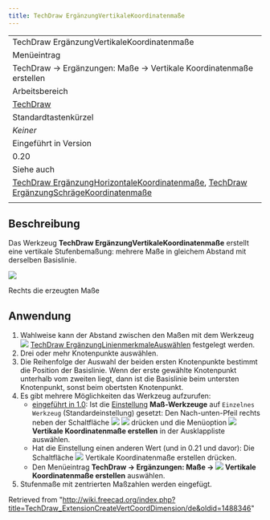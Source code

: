 ```yaml
---
title: TechDraw ErgänzungVertikaleKoordinatenmaße
---
```


|                                                                                                                                                                                                                                                                                                    |
| -------------------------------------------------------------------------------------------------------------------------------------------------------------------------------------------------------------------------------------------------------------------------------------------------- |
| TechDraw ErgänzungVertikaleKoordinatenmaße                                                                                                                                                                                                                                                         |
| Menüeintrag                                                                                                                                                                                                                                                                                        |
| TechDraw → Ergänzungen: Maße → Vertikale Koordinatenmaße erstellen                                                                                                                                                                                                                                 |
| Arbeitsbereich                                                                                                                                                                                                                                                                                     |
| [TechDraw](/TechDraw_Workbench/de "TechDraw Workbench/de")                                                                                                                                                                                                                                         |
| Standardtastenkürzel                                                                                                                                                                                                                                                                               |
| _Keiner_                                                                                                                                                                                                                                                                                           |
| Eingeführt in Version                                                                                                                                                                                                                                                                              |
| 0.20                                                                                                                                                                                                                                                                                               |
| Siehe auch                                                                                                                                                                                                                                                                                         |
| [TechDraw ErgänzungHorizontaleKoordinatenmaße](/TechDraw_ExtensionCreateHorizCoordDimension/de "TechDraw ExtensionCreateHorizCoordDimension/de"), [TechDraw ErgänzungSchrägeKoordinatenmaße](/TechDraw_ExtensionCreateObliqueCoordDimension/de "TechDraw ExtensionCreateObliqueCoordDimension/de") |
|                                                                                                                                                                                                                                                                                                    |

## Beschreibung

Das Werkzeug **TechDraw ErgänzungVertikaleKoordinatenmaße** erstellt eine vertikale Stufenbemaßung: mehrere Maße in gleichem Abstand mit derselben Basislinie.

![](/images/TechDraw_ExtensionCreateVertCoordDimensionExample.png)

Rechts die erzeugten Maße

## Anwendung

1. Wahlweise kann der Abstand zwischen den Maßen mit dem Werkzeug ![](/images/TechDraw_ExtensionSelectLineAttributes.svg) [TechDraw ErgänzungLinienmerkmaleAuswählen](/TechDraw_ExtensionSelectLineAttributes/de "TechDraw ExtensionSelectLineAttributes/de") festgelegt werden.
2. Drei oder mehr Knotenpunkte auswählen.
3. Die Reihenfolge der Auswahl der beiden ersten Knotenpunkte bestimmt die Position der Basislinie. Wenn der erste gewählte Knotenpunkt unterhalb vom zweiten liegt, dann ist die Basislinie beim untersten Knotenpunkt, sonst beim obertsten Knotenpunkt.
4. Es gibt mehrere Möglichkeiten das Werkzeug aufzurufen:
   - [eingeführt in 1.0](/Release_notes_1.0/de "Release notes 1.0/de"): Ist die [Einstellung](/TechDraw_Preferences/de#Maßeinträge "TechDraw Preferences/de") **Maß-Werkzeuge** auf `Einzelnes Werkzeug` (Standardeinstellung) gesetzt: Den Nach-unten-Pfeil rechts neben der Schaltfläche ![](/images/TechDraw_Dimension.svg) ![](/images/Toolbar_flyout_arrow.svg) drücken und die Menüoption **![](/images/TechDraw_ExtensionCreateVertCoordDimension.svg) Vertikale Koordinatenmaße erstellen** in der Ausklappliste auswählen.
   - Hat die Einstellung einen anderen Wert (und in 0.21 und davor): Die Schaltfläche ![](/images/TechDraw_ExtensionCreateVertCoordDimension.svg) Vertikale Koordinatenmaße erstellen drücken.
   - Den Menüeintrag **TechDraw → Ergänzungen: Maße → ![](/images/TechDraw_ExtensionCreateVertCoordDimension.svg) Vertikale Koordinatenmaße erstellen** auswählen.
5. Stufenmaße mit zentrierten Maßzahlen werden eingefügt.

Retrieved from "<http://wiki.freecad.org/index.php?title=TechDraw_ExtensionCreateVertCoordDimension/de&oldid=1488346>"
